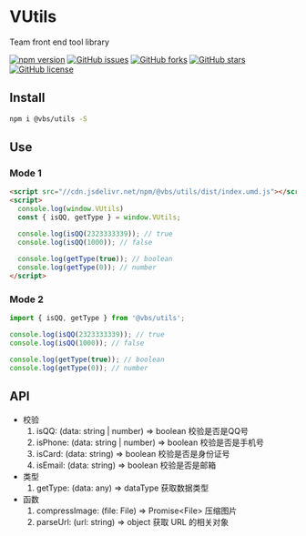 # VUtils

Team front end tool library

[![npm version](https://badge.fury.io/js/@vbs%2Futils.svg)](https://badge.fury.io/js/@vbs%2Futils)
[![GitHub issues](https://img.shields.io/github/issues/vbs-plus/utils)](https://github.com/vbs-plus/utils/issues)
[![GitHub forks](https://img.shields.io/github/forks/vbs-plus/utils)](https://github.com/vbs-plus/utils/network)
[![GitHub stars](https://img.shields.io/github/stars/vbs-plus/utils)](https://github.com/vbs-plus/utils/stargazers)
[![GitHub license](https://img.shields.io/github/license/vbs-plus/utils)](https://github.com/vbs-plus/utils/blob/main/LICENSE)

## Install

```sh
npm i @vbs/utils -S
```

## Use

### Mode 1

```html
<script src="//cdn.jsdelivr.net/npm/@vbs/utils/dist/index.umd.js"></script>
<script>
  console.log(window.VUtils)
  const { isQQ, getType } = window.VUtils;

  console.log(isQQ(2323333339)); // true
  console.log(isQQ(1000)); // false
  
  console.log(getType(true)); // boolean
  console.log(getType(0)); // number
</script>
```

### Mode 2

```javascript
import { isQQ, getType } from '@vbs/utils';

console.log(isQQ(2323333339)); // true
console.log(isQQ(1000)); // false

console.log(getType(true)); // boolean
console.log(getType(0)); // number
```


## API

- 校验
  1. isQQ: (data: string | number) => boolean 校验是否是QQ号
  2. isPhone: (data: string | number) => boolean 校验是否是手机号
  3. isCard: (data: string) => boolean 校验是否是身份证号
  4. isEmail: (data: string) => boolean 校验是否是邮箱
- 类型
  1. getType: (data: any) => dataType 获取数据类型
- 函数
  1. compressImage: (file: File) => Promise\<File\> 压缩图片
  2. parseUrl: (url: string) => object 获取 URL 的相关对象
